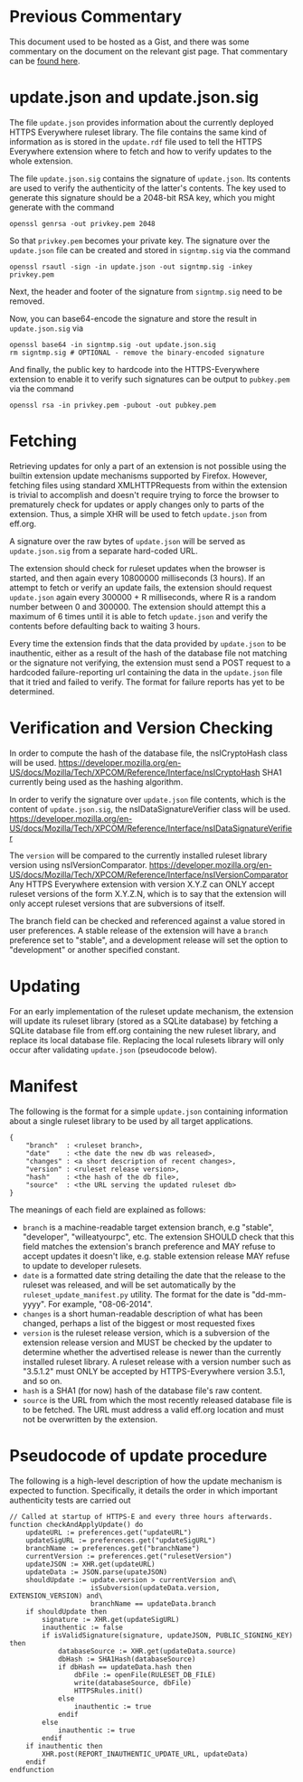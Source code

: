 Previous Commentary
===================

This document used to be hosted as a Gist, and there was some commentary on the document
on the relevant gist page.  That commentary can be [found here](https://gist.github.com/redwire/2e1d8377ea58e43edb40).

update.json and update.json.sig
===============================

The file `update.json` provides information about the currently deployed HTTPS Everywhere
ruleset library.  The file contains the same kind of information as is stored in the
`update.rdf` file used to tell the HTTPS Everywhere extension where to fetch and how to
verify updates to the whole extension.

The file `update.json.sig` contains the signature of `update.json`.  Its contents are used
to verify the authenticity of the latter's contents.
The key used to generate this signature should be a 2048-bit RSA key, which you might
generate with the command

    openssl genrsa -out privkey.pem 2048
    
So that `privkey.pem` becomes your private key. The signature over the `update.json`
file can be created and stored in `signtmp.sig` via the command

    openssl rsautl -sign -in update.json -out signtmp.sig -inkey privkey.pem

Next, the header and footer of the signature from `signtmp.sig` need to be removed.

Now, you can base64-encode the signature and store the result in `update.json.sig` via

    openssl base64 -in signtmp.sig -out update.json.sig
    rm signtmp.sig # OPTIONAL - remove the binary-encoded signature
    
And finally, the public key to hardcode into the HTTPS-Everywhere extension to enable it
to verify such signatures can be output to `pubkey.pem` via the command

    openssl rsa -in privkey.pem -pubout -out pubkey.pem

Fetching
========

Retrieving updates for only a part of an extension is not possible using the builtin
extension update mechanisms supported by Firefox.  However, fetching files using standard
XMLHTTPRequests from within the extension is trivial to accomplish and doesn't require trying
to force the browser to prematurely check for updates or apply changes only to parts of the
extension.
Thus, a simple XHR will be used to fetch `update.json` from eff.org.

A signature over the raw bytes of `update.json` will be served as `update.json.sig` from a
separate hard-coded URL.

The extension should check for ruleset updates when the browser is started, and then again
every 10800000 milliseconds (3 hours).
If an attempt to fetch or verify an update fails, the extension should request `update.json` 
again every 300000 + R milliseconds, where R is a random number between 0 and 300000.
The extension should attempt this a maximum of 6 times until it is
able to fetch `update.json` and verify the contents before defaulting back to waiting 3 hours.

Every time the extension finds that the data provided by `update.json` to be inauthentic,
either as a result of the hash of the database file not matching or the signature not verifying,
the extension must send a POST request to a hardcoded failure-reporting url containing the data 
in the `update.json` file that it tried and failed to verify.  The format for failure reports
has yet to be determined.

Verification and Version Checking
=================================

In order to compute the hash of the database file, the nsICryptoHash class will be used.
https://developer.mozilla.org/en-US/docs/Mozilla/Tech/XPCOM/Reference/Interface/nsICryptoHash
SHA1 currently being used as the hashing algorithm.

In order to verify the signature over `update.json` file contents, which is the content of `update.json.sig`,
the nsIDataSignatureVerifier class will be used.
https://developer.mozilla.org/en-US/docs/Mozilla/Tech/XPCOM/Reference/Interface/nsIDataSignatureVerifier

The `version` will be compared to the currently installed ruleset library version using nsIVersionComparator.
https://developer.mozilla.org/en-US/docs/Mozilla/Tech/XPCOM/Reference/Interface/nsIVersionComparator
Any HTTPS Everywhere extension with version X.Y.Z can ONLY accept ruleset versions of the form X.Y.Z.N, which
is to say that the extension will only accept ruleset versions that are subversions of itself.

The branch field can be checked and referenced against a value stored in user preferences.
A stable release of the extension will have a `branch` preference set to "stable",
and a development release will set the option to "development" or another specified constant.

Updating
========

For an early implementation of the ruleset update mechanism, the extension will update its
ruleset library (stored as a SQLite database) by fetching a SQLite database file from eff.org
containing the new ruleset library, and replace its local database file.
Replacing the local rulesets library will only occur after validating `update.json`
(pseudocode below).

Manifest
========

The following is the format for a simple `update.json` containing information about a single
ruleset library to be used by all target applications.

    {
        "branch"  : <ruleset branch>,
        "date"    : <the date the new db was released>,
        "changes" : <a short description of recent changes>,
        "version" : <ruleset release version>,
        "hash"    : <the hash of the db file>,
        "source"  : <the URL serving the updated ruleset db>
    }

The meanings of each field are explained as follows:

* `branch` is a machine-readable target extension branch, e.g "stable", "developer", "willeatyourpc", etc. The extension SHOULD check that this field matches the extension's branch preference and MAY refuse to accept updates it doesn't like, e.g. stable extension release MAY refuse to update to  developer rulesets.
* `date` is a formatted date string detailing the date that the release to the ruleset was released, and will be set
automatically by the `ruleset_update_manifest.py` utility. The format for the date is "dd-mm-yyyy". For example, "08-06-2014".
* `changes` is a short human-readable description of what has been changed, perhaps a list of the biggest or most requested fixes
* `version` is the ruleset release version, which is a subversion of the extension release version and MUST be checked by the updater to determine whether the advertised release is newer than the currently installed ruleset library. A ruleset release with a version number such as "3.5.1.2" must ONLY be accepted by HTTPS-Everywhere version 3.5.1, and so on.
* `hash` is a SHA1 (for now) hash of the database file's raw content.
* `source` is the URL from which the most recently released database file is to be fetched. The URL must address a valid eff.org location and must not be overwritten by the extension.

Pseudocode of update procedure
==============================

The following is a high-level description of how the update mechanism is expected to function.  Specifically, it details the order in which important authenticity tests are carried out 

    // Called at startup of HTTPS-E and every three hours afterwards.
    function checkAndApplyUpdate() do
        updateURL := preferences.get("updateURL")
        updateSigURL := preferences.get("updateSigURL")
        branchName := preferences.get("branchName")
        currentVersion := preferences.get("rulesetVersion")
        updateJSON := XHR.get(updateURL)
        updateData := JSON.parse(upateJSON)
        shouldUpdate := update.version > currentVersion and\
                        isSubversion(updateData.version, EXTENSION_VERSION) and\
                        branchName == updateData.branch
        if shouldUpdate then
            signature := XHR.get(updateSigURL)
            inauthentic := false
            if isValidSignature(signature, updateJSON, PUBLIC_SIGNING_KEY) then
                databaseSource := XHR.get(updateData.source)
                dbHash := SHA1Hash(databaseSource)
                if dbHash == updateData.hash then
                    dbFile := openFile(RULESET_DB_FILE)
                    write(databaseSource, dbFile)
                    HTTPSRules.init()
                else
                    inauthentic := true
                endif
            else
                inauthentic := true
            endif
        if inauthentic then
            XHR.post(REPORT_INAUTHENTIC_UPDATE_URL, updateData)
        endif
    endfunction

